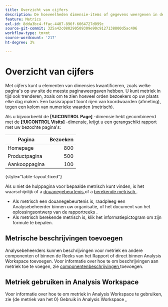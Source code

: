 ```yaml
---
title: Overzicht van cijfers
description: De hoeveelheden dimensie-items of gegevens weergeven in de loop van de tijd.
feature: Metrics
exl-id: 8dda3bc4-ffac-4407-896f-6064727d099c
source-git-commit: 325a42c080290509309e90c9127138800d5ac496
workflow-type: tm+mt
source-wordcount: '217'
ht-degree: 3%

---
```


# Overzicht van cijfers

Met cijfers kunt u elementen van dimensies kwantificeren, zoals welke pagina&#39;s op uw site de meeste paginaweergaven hebben. U kunt metriek in tijd ook trenderen, zoals om te zien hoeveel orden bezoekers op uw plaats elke dag maken. Een basisrapport toont rijen van koordwaarden (afmeting), tegen een kolom van numerieke waarden (metrisch).

Als u bijvoorbeeld de **[!UICONTROL Page]** -dimensie hebt gecombineerd met de **[!UICONTROL Visits]** -dimensie, krijgt u een gerangschikt rapport met uw bezochte pagina&#39;s:

| Pagina | Bezoeken |
| --- | ---: |
| Homepage | 800 |
| Productpagina | 500 |
| Aankooppagina | 100 |

{style="table-layout:fixed"}

Als u niet de hulppagina voor bepaalde metrisch kunt vinden, is het waarschijnlijk of a [ douanegebeurtenis ](custom-events.md) of a [ berekende metrisch ](../calculated-metrics/cm-overview.md).

* Als metrisch een douanegebeurtenis is, raadpleeg een Analysebeheerder binnen uw organisatie, of het document van het oplossingsontwerp van de rapportreeks [ ](/help/implement/prepare/solution-design.md).
* Als metrisch berekende metrisch is, klik het informatiepictogram om zijn formule te bepalen.

## Metrische beschrijvingen toevoegen

Analysebeheerders kunnen beschrijvingen voor metriek en andere componenten of binnen de Reeks van het Rapport of direct binnen Analysis Workspace toevoegen. Voor informatie over hoe te om beschrijvingen aan metriek toe te voegen, zie [ componentenbeschrijvingen ](/help/analyze/analysis-workspace/components/add-component-descriptions.md) toevoegen.

## Metriek gebruiken in Analysis Workspace

Voor informatie over hoe te om metriek in Analysis Workspace te gebruiken, zie {de metriek van het 0} Gebruik in Analysis Workspace [.](/help/analyze/analysis-workspace/components/apply-create-metrics.md)
